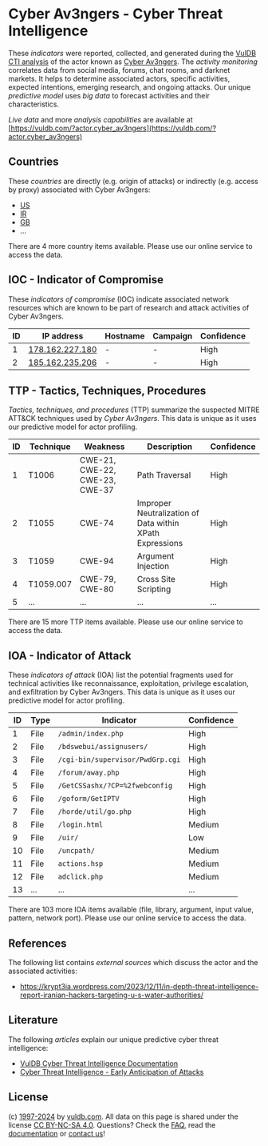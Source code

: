 # Cyber Av3ngers - Cyber Threat Intelligence

These _indicators_ were reported, collected, and generated during the [VulDB CTI analysis](https://vuldb.com/?kb.cti) of the actor known as [Cyber Av3ngers](https://vuldb.com/?actor.cyber_av3ngers). The _activity monitoring_ correlates data from social media, forums, chat rooms, and darknet markets. It helps to determine associated actors, specific activities, expected intentions, emerging research, and ongoing attacks. Our unique _predictive model_ uses _big data_ to forecast activities and their characteristics.

_Live data_ and more _analysis capabilities_ are available at [https://vuldb.com/?actor.cyber_av3ngers](https://vuldb.com/?actor.cyber_av3ngers)

## Countries

These _countries_ are directly (e.g. origin of attacks) or indirectly (e.g. access by proxy) associated with Cyber Av3ngers:

* [US](https://vuldb.com/?country.us)
* [IR](https://vuldb.com/?country.ir)
* [GB](https://vuldb.com/?country.gb)
* ...

There are 4 more country items available. Please use our online service to access the data.

## IOC - Indicator of Compromise

These _indicators of compromise_ (IOC) indicate associated network resources which are known to be part of research and attack activities of Cyber Av3ngers.

ID | IP address | Hostname | Campaign | Confidence
-- | ---------- | -------- | -------- | ----------
1 | [178.162.227.180](https://vuldb.com/?ip.178.162.227.180) | - | - | High
2 | [185.162.235.206](https://vuldb.com/?ip.185.162.235.206) | - | - | High

## TTP - Tactics, Techniques, Procedures

_Tactics, techniques, and procedures_ (TTP) summarize the suspected MITRE ATT&CK techniques used by _Cyber Av3ngers_. This data is unique as it uses our predictive model for actor profiling.

ID | Technique | Weakness | Description | Confidence
-- | --------- | -------- | ----------- | ----------
1 | T1006 | CWE-21, CWE-22, CWE-23, CWE-37 | Path Traversal | High
2 | T1055 | CWE-74 | Improper Neutralization of Data within XPath Expressions | High
3 | T1059 | CWE-94 | Argument Injection | High
4 | T1059.007 | CWE-79, CWE-80 | Cross Site Scripting | High
5 | ... | ... | ... | ...

There are 15 more TTP items available. Please use our online service to access the data.

## IOA - Indicator of Attack

These _indicators of attack_ (IOA) list the potential fragments used for technical activities like reconnaissance, exploitation, privilege escalation, and exfiltration by Cyber Av3ngers. This data is unique as it uses our predictive model for actor profiling.

ID | Type | Indicator | Confidence
-- | ---- | --------- | ----------
1 | File | `/admin/index.php` | High
2 | File | `/bdswebui/assignusers/` | High
3 | File | `/cgi-bin/supervisor/PwdGrp.cgi` | High
4 | File | `/forum/away.php` | High
5 | File | `/GetCSSashx/?CP=%2fwebconfig` | High
6 | File | `/goform/GetIPTV` | High
7 | File | `/horde/util/go.php` | High
8 | File | `/login.html` | Medium
9 | File | `/uir/` | Low
10 | File | `/uncpath/` | Medium
11 | File | `actions.hsp` | Medium
12 | File | `adclick.php` | Medium
13 | ... | ... | ...

There are 103 more IOA items available (file, library, argument, input value, pattern, network port). Please use our online service to access the data.

## References

The following list contains _external sources_ which discuss the actor and the associated activities:

* https://krypt3ia.wordpress.com/2023/12/11/in-depth-threat-intelligence-report-iranian-hackers-targeting-u-s-water-authorities/

## Literature

The following _articles_ explain our unique predictive cyber threat intelligence:

* [VulDB Cyber Threat Intelligence Documentation](https://vuldb.com/?kb.cti)
* [Cyber Threat Intelligence - Early Anticipation of Attacks](https://www.scip.ch/en/?labs.20201022)

## License

(c) [1997-2024](https://vuldb.com/?kb.changelog) by [vuldb.com](https://vuldb.com/?kb.about). All data on this page is shared under the license [CC BY-NC-SA 4.0](https://creativecommons.org/licenses/by-nc-sa/4.0/). Questions? Check the [FAQ](https://vuldb.com/?kb.faq), read the [documentation](https://vuldb.com/?kb) or [contact us](https://vuldb.com/?contact)!
